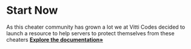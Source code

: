 # Start Now

As this cheater community has grown a lot we at Vitti Codes decided to launch a resource to help servers to protect themselves from these cheaters
<a href="https://github.com/VittiCodes/developers/wiki/Home"><strong>Explore the documentation»</strong></a>
